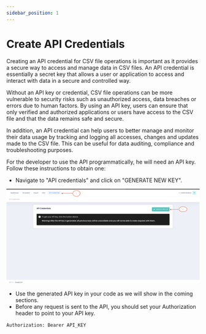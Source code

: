 ```yaml
---
sidebar_position: 1
---
```


# Create API Credentials

Creating an API credential for CSV file operations is important as it provides a secure way to access and manage data in CSV files. An API credential is essentially a secret key that allows a user or application to access and interact with data in a secure and controlled way. 

Without an API key or credential, CSV file operations can be more vulnerable to security risks such as unauthorized access, data breaches or errors due to human factors. By using an API key, users can ensure that only verified and authorized applications or users have access to the CSV file and that the data remains safe and secure. 

In addition, an API credential can help users to better manage and monitor their data usage by tracking and logging all accesses, changes and updates made to the CSV file. This can be useful for data auditing, compliance and troubleshooting purposes.

For the developer to use the API programmatically, he will need an API key. Follow these instructions to obtain one:
- Navigate to "API credentials" and click on "GENERATE NEW KEY".

![MarineGEO circle logo](/img/key1.png "upload file")
- Use the generated API key in your code as we will show in the coming sections.
- Before any request is sent to the API, you should set your Authorization header to point to your API key.
```
Authorization: Bearer API_KEY
```
